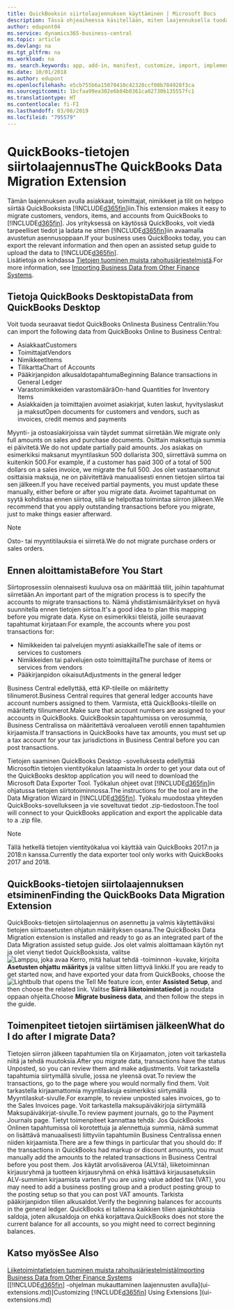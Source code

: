 ```yaml
---
title: QuickBooksin siirtolaajennuksen käyttäminen | Microsoft Docs
description: Tässä ohjeaiheessa käsitellään, miten laajennuksella tuodaan asiakkaita, toimittajia, nimikkeitä ja tilejä QuickBooks Desktopista Business Centraliin.
author: edupont04
ms.service: dynamics365-business-central
ms.topic: article
ms.devlang: na
ms.tgt_pltfrm: na
ms.workload: na
ms. search.keywords: app, add-in, manifest, customize, import, implement
ms.date: 10/01/2018
ms.author: edupont
ms.openlocfilehash: e5cb755b6a15070410c42328ccf08b784928f3ca
ms.sourcegitcommit: 1bcfaa99ea302e6b84b8361ca02730b135557fc1
ms.translationtype: HT
ms.contentlocale: fi-FI
ms.lasthandoff: 03/08/2019
ms.locfileid: "795579"
---
```

# <a name="the-quickbooks-data-migration-extension"></a><span data-ttu-id="7c0b0-103">QuickBooks-tietojen siirtolaajennus</span><span class="sxs-lookup"><span data-stu-id="7c0b0-103">The QuickBooks Data Migration Extension</span></span>
<span data-ttu-id="7c0b0-104">Tämän laajennuksen avulla asiakkaat, toimittajat, nimikkeet ja tilit on helppo siirtää QuickBooksista [!INCLUDE[d365fin](includes/d365fin_md.md)]iin.</span><span class="sxs-lookup"><span data-stu-id="7c0b0-104">This extension makes it easy to migrate customers, vendors, items, and accounts from QuickBooks to [!INCLUDE[d365fin](includes/d365fin_md.md)].</span></span> <span data-ttu-id="7c0b0-105">Jos yrityksessä on käytössä QuickBooks, voit viedä tarpeelliset tiedot ja ladata ne sitten [!INCLUDE[d365fin](includes/d365fin_md.md)]iin avaamalla avustetun asennusoppaan.</span><span class="sxs-lookup"><span data-stu-id="7c0b0-105">If your business uses QuickBooks today, you can export the relevant information and then open an assisted setup guide to upload the data to [!INCLUDE[d365fin](includes/d365fin_md.md)].</span></span>  
<span data-ttu-id="7c0b0-106">Lisätietoja on kohdassa [Tietojen tuominen muista rahoitusjärjestelmistä](across-import-data-configuration-packages.md).</span><span class="sxs-lookup"><span data-stu-id="7c0b0-106">For more information, see [Importing Business Data from Other Finance Systems](across-import-data-configuration-packages.md).</span></span>

## <a name="data-from-quickbooks-desktop"></a><span data-ttu-id="7c0b0-107">Tietoja QuickBooks Desktopista</span><span class="sxs-lookup"><span data-stu-id="7c0b0-107">Data from QuickBooks Desktop</span></span>
 
<span data-ttu-id="7c0b0-108">Voit tuoda seuraavat tiedot QuickBooks Onlinesta Business Centraliin:</span><span class="sxs-lookup"><span data-stu-id="7c0b0-108">You can import the following data from QuickBooks Online to Business Central:</span></span>

- <span data-ttu-id="7c0b0-109">Asiakkaat</span><span class="sxs-lookup"><span data-stu-id="7c0b0-109">Customers</span></span>  
- <span data-ttu-id="7c0b0-110">Toimittajat</span><span class="sxs-lookup"><span data-stu-id="7c0b0-110">Vendors</span></span>  
- <span data-ttu-id="7c0b0-111">Nimikkeet</span><span class="sxs-lookup"><span data-stu-id="7c0b0-111">Items</span></span>  
- <span data-ttu-id="7c0b0-112">Tilikartta</span><span class="sxs-lookup"><span data-stu-id="7c0b0-112">Chart of Accounts</span></span>  
- <span data-ttu-id="7c0b0-113">Pääkirjanpidon alkusaldotapahtuma</span><span class="sxs-lookup"><span data-stu-id="7c0b0-113">Beginning Balance transactions in General Ledger</span></span>  
- <span data-ttu-id="7c0b0-114">Varastonimikkeiden varastomäärä</span><span class="sxs-lookup"><span data-stu-id="7c0b0-114">On-hand Quantities for Inventory Items</span></span>  
- <span data-ttu-id="7c0b0-115">Asiakkaiden ja toimittajien avoimet asiakirjat, kuten laskut, hyvityslaskut ja maksut</span><span class="sxs-lookup"><span data-stu-id="7c0b0-115">Open documents for customers and vendors, such as invoices, credit memos and payments</span></span>  

<span data-ttu-id="7c0b0-116">Myynti- ja ostoasiakirjoissa vain täydet summat siirretään.</span><span class="sxs-lookup"><span data-stu-id="7c0b0-116">We migrate only full amounts on sales and purchase documents.</span></span> <span data-ttu-id="7c0b0-117">Osittain maksettuja summia ei päivitetä.</span><span class="sxs-lookup"><span data-stu-id="7c0b0-117">We do not update partially paid amounts.</span></span> <span data-ttu-id="7c0b0-118">Jos asiakas on esimerkiksi maksanut myyntilaskun 500 dollarista 300, siirrettävä summa on kuitenkin 500.</span><span class="sxs-lookup"><span data-stu-id="7c0b0-118">For example, if a customer has paid 300 of a total of 500 dollars on a sales invoice, we migrate the full 500.</span></span> <span data-ttu-id="7c0b0-119">Jos olet vastaanottanut osittaisia maksuja, ne on päivitettävä manuaalisesti ennen tietojen siirtoa tai sen jälkeen.</span><span class="sxs-lookup"><span data-stu-id="7c0b0-119">If you have received partial payments, you must update these manually, either before or after you migrate data.</span></span> <span data-ttu-id="7c0b0-120">Avoimet tapahtumat on syytä kohdistaa ennen siirtoa, sillä se helpottaa toimintaa siirron jälkeen.</span><span class="sxs-lookup"><span data-stu-id="7c0b0-120">We recommend that you apply outstanding transactions before you migrate, just to make things easier afterward.</span></span>

> [!NOTE]
> <span data-ttu-id="7c0b0-121">Osto- tai myyntitilauksia ei siirretä.</span><span class="sxs-lookup"><span data-stu-id="7c0b0-121">We do not migrate purchase orders or sales orders.</span></span>

## <a name="before-you-start"></a><span data-ttu-id="7c0b0-122">Ennen aloittamista</span><span class="sxs-lookup"><span data-stu-id="7c0b0-122">Before You Start</span></span>
<span data-ttu-id="7c0b0-123">Siirtoprosessiin olennaisesti kuuluva osa on määrittää tilit, joihin tapahtumat siirretään.</span><span class="sxs-lookup"><span data-stu-id="7c0b0-123">An important part of the migration process is to specify the accounts to migrate transactions to.</span></span> <span data-ttu-id="7c0b0-124">Nämä yhdistämismääritykset on hyvä suunnitella ennen tietojen siirtoa.</span><span class="sxs-lookup"><span data-stu-id="7c0b0-124">It's a good idea to plan this mapping before you migrate data.</span></span> <span data-ttu-id="7c0b0-125">Kyse on esimerkiksi tileistä, joille seuraavat tapahtumat kirjataan:</span><span class="sxs-lookup"><span data-stu-id="7c0b0-125">For example, the accounts where you post transactions for:</span></span>

- <span data-ttu-id="7c0b0-126">Nimikkeiden tai palvelujen myynti asiakkaille</span><span class="sxs-lookup"><span data-stu-id="7c0b0-126">The sale of items or services to customers</span></span>  
- <span data-ttu-id="7c0b0-127">Nimikkeiden tai palvelujen osto toimittajilta</span><span class="sxs-lookup"><span data-stu-id="7c0b0-127">The purchase of items or services from vendors</span></span>  
- <span data-ttu-id="7c0b0-128">Pääkirjanpidon oikaisut</span><span class="sxs-lookup"><span data-stu-id="7c0b0-128">Adjustments in the general ledger</span></span>  

<span data-ttu-id="7c0b0-129">Business Central edellyttää, että KP-tileille on määritetty tilinumerot.</span><span class="sxs-lookup"><span data-stu-id="7c0b0-129">Business Central requires that general ledger accounts have account numbers assigned to them.</span></span> <span data-ttu-id="7c0b0-130">Varmista, että QuickBooks-tileille on määritetty tilinumerot.</span><span class="sxs-lookup"><span data-stu-id="7c0b0-130">Make sure that account numbers are assigned to your accounts in QuickBooks.</span></span>
<span data-ttu-id="7c0b0-131">QuickBooksin tapahtumissa on verosummia, Business Centralissa on määritettävä veroalueen verotili ennen tapahtumien kirjaamista.</span><span class="sxs-lookup"><span data-stu-id="7c0b0-131">If transactions in QuickBooks have tax amounts, you must set up a tax account for your tax jurisdictions in Business Central before you can post transactions.</span></span>

<span data-ttu-id="7c0b0-132">Tietojen saaminen QuickBooks Desktop -sovelluksesta edellyttää Microsoftin tietojen vientityökalun lataamista.</span><span class="sxs-lookup"><span data-stu-id="7c0b0-132">In order to get your data out of the QuickBooks desktop application you will need to download the Microsoft Data Exporter Tool.</span></span>  <span data-ttu-id="7c0b0-133">Työkalun ohjeet ovat [!INCLUDE[d365fin](includes/d365fin_md.md)]in ohjatussa tietojen siirtotoiminnossa.</span><span class="sxs-lookup"><span data-stu-id="7c0b0-133">The instructions for the tool are in the Data Migration Wizard in [!INCLUDE[d365fin](includes/d365fin_md.md)].</span></span> <span data-ttu-id="7c0b0-134">Työkalu muodostaa yhteyden QuickBooks-sovellukseen ja vie soveltuvat tiedot .zip-tiedostoon.</span><span class="sxs-lookup"><span data-stu-id="7c0b0-134">The tool will connect to your QuickBooks application and export the applicable data to a .zip file.</span></span>  

> [!NOTE]
> <span data-ttu-id="7c0b0-135">Tällä hetkellä tietojen vientityökalua voi käyttää vain QuickBooks 2017:n ja 2018:n kanssa.</span><span class="sxs-lookup"><span data-stu-id="7c0b0-135">Currently the data exporter tool only works with QuickBooks 2017 and 2018.</span></span>

## <a name="finding-the-quickbooks-data-migration-extension"></a><span data-ttu-id="7c0b0-136">QuickBooks-tietojen siirtolaajennuksen etsiminen</span><span class="sxs-lookup"><span data-stu-id="7c0b0-136">Finding the QuickBooks Data Migration Extension</span></span>
<span data-ttu-id="7c0b0-137">QuickBooks-tietojen siirtolaajennus on asennettu ja valmis käytettäväksi tietojen siirtoasetusten ohjatun määrityksen osana.</span><span class="sxs-lookup"><span data-stu-id="7c0b0-137">The QuickBooks Data Migration extension is installed and ready to go as an integrated part of the Data Migration assisted setup guide.</span></span> <span data-ttu-id="7c0b0-138">Jos olet valmis aloittamaan käytön nyt ja olet vienyt tiedot QuickBooksista, valitse ![Lamppu, joka avaa Kerro, mitä haluat tehdä -toiminnon](media/ui-search/search_small.png "Kerro, mitä haluat tehdä") -kuvake, kirjoita **Asetusten ohjattu määritys** ja valitse sitten liittyvä linkki.</span><span class="sxs-lookup"><span data-stu-id="7c0b0-138">If you are ready to get started now, and have exported your data from QuickBooks, choose the ![Lightbulb that opens the Tell Me feature](media/ui-search/search_small.png "Tell me what you want to do") icon, enter **Assisted Setup**, and then choose the related link.</span></span> <span data-ttu-id="7c0b0-139">Valitse **Siirrä liiketoimintatiedot** ja noudata oppaan ohjeita.</span><span class="sxs-lookup"><span data-stu-id="7c0b0-139">Choose **Migrate business data**, and then follow the steps in the guide.</span></span>  

## <a name="what-do-i-do-after-i-migrate-data"></a><span data-ttu-id="7c0b0-140">Toimenpiteet tietojen siirtämisen jälkeen</span><span class="sxs-lookup"><span data-stu-id="7c0b0-140">What do I do after I migrate Data?</span></span>
<span data-ttu-id="7c0b0-141">Tietojen siirron jälkeen tapahtumien tila on Kirjaamaton, joten voit tarkastella niitä ja tehdä muutoksia.</span><span class="sxs-lookup"><span data-stu-id="7c0b0-141">After you migrate data, transactions have the status Unposted, so you can review them and make adjustments.</span></span> <span data-ttu-id="7c0b0-142">Voit tarkastella tapahtumia siirtymällä sivulle, jossa ne yleensä ovat.</span><span class="sxs-lookup"><span data-stu-id="7c0b0-142">To review the transactions, go to the page where you would normally find them.</span></span> <span data-ttu-id="7c0b0-143">Voit tarkastella kirjaamattomia myyntilaskuja esimerkiksi siirtymällä Myyntilaskut-sivulle.</span><span class="sxs-lookup"><span data-stu-id="7c0b0-143">For example, to review unposted sales invoices, go to the Sales Invoices page.</span></span> <span data-ttu-id="7c0b0-144">Voit tarkastella maksupäiväkirjoja siirtymällä Maksupäiväkirjat-sivulle.</span><span class="sxs-lookup"><span data-stu-id="7c0b0-144">To review payment journals, go to the Payment Journals page.</span></span>
<span data-ttu-id="7c0b0-145">Tietyt toimenpiteet kannattaa tehdä: Jos QuickBooks Onlinen tapahtumissa oli korotettuja ja alennettuja summia, nämä summat on lisättävä manuaalisesti liittyviin tapahtumiin Business Centralissa ennen niiden kirjaamista.</span><span class="sxs-lookup"><span data-stu-id="7c0b0-145">There are a few things in particular that you should do: If the transactions in QuickBooks had markup or discount amounts, you must manually add the amounts to the related transactions in Business Central before you post them.</span></span>
<span data-ttu-id="7c0b0-146">Jos käytät arvolisäveroa (ALV:tä), liiketoiminnan kirjausryhmä ja tuotteen kirjausryhmä on ehkä lisättävä kirjausasetuksiin ALV-summien kirjaamista varten.</span><span class="sxs-lookup"><span data-stu-id="7c0b0-146">If you are using value added tax (VAT), you may need to add a business posting group and a product posting group to the posting setup so that you can post VAT amounts.</span></span>
<span data-ttu-id="7c0b0-147">Tarkista pääkirjanpidon tilien alkusaldot.</span><span class="sxs-lookup"><span data-stu-id="7c0b0-147">Verify the beginning balances for accounts in the general ledger.</span></span> <span data-ttu-id="7c0b0-148">QuickBooks ei tallenna kaikkien tilien ajankohtaisia saldoja, joten alkusaldoja on ehkä korjattava.</span><span class="sxs-lookup"><span data-stu-id="7c0b0-148">QuickBooks does not store the current balance for all accounts, so you might need to correct beginning balances.</span></span>

## <a name="see-also"></a><span data-ttu-id="7c0b0-149">Katso myös</span><span class="sxs-lookup"><span data-stu-id="7c0b0-149">See Also</span></span>
[<span data-ttu-id="7c0b0-150">Liiketoimintatietojen tuominen muista rahoitusjärjestelmistä</span><span class="sxs-lookup"><span data-stu-id="7c0b0-150">Importing Business Data from Other Finance Systems</span></span>](across-import-data-configuration-packages.md)  
<span data-ttu-id="7c0b0-151">[[!INCLUDE[d365fin](includes/d365fin_md.md)] -ohjelman mukauttaminen laajennusten avulla](ui-extensions.md)</span><span class="sxs-lookup"><span data-stu-id="7c0b0-151">[Customizing [!INCLUDE[d365fin](includes/d365fin_md.md)] Using Extensions ](ui-extensions.md)</span></span>  
